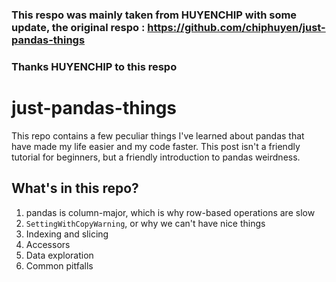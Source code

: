 ### This respo was mainly taken from HUYENCHIP with some update, the original respo : https://github.com/chiphuyen/just-pandas-things  

### Thanks HUYENCHIP to this respo  



# just-pandas-things
This repo contains a few peculiar things I've learned about pandas that have made my life easier and my code faster. This post isn't a friendly tutorial for beginners, but a friendly introduction to pandas weirdness.

## What's in this repo?

1. pandas is column-major, which is why row-based operations are slow
2. `SettingWithCopyWarning`, or why we can't have nice things
3. Indexing and slicing
4. Accessors
5. Data exploration
6. Common pitfalls


